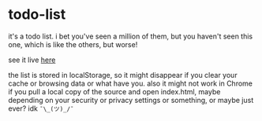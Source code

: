 # todo-list
it's a todo list. i bet you've seen a million of them, but you haven't seen this
one, which is like the others, but worse!

see it live [here](http://trvrfrd.github.io/todo-list)

the list is stored in localStorage, so it might disappear if you clear your
cache or browsing data or what have you. also it might not work in Chrome if you
pull a local copy of the source and open index.html, maybe depending on your
security or privacy settings or something, or maybe just ever? idk `¯\_(ツ)_/¯`
